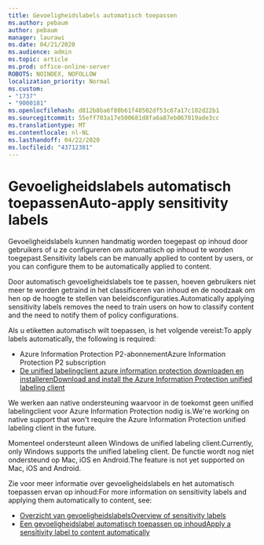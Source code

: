 ```yaml
---
title: Gevoeligheidslabels automatisch toepassen
ms.author: pebaum
author: pebaum
manager: laurawi
ms.date: 04/21/2020
ms.audience: admin
ms.topic: article
ms.prod: office-online-server
ROBOTS: NOINDEX, NOFOLLOW
localization_priority: Normal
ms.custom:
- "1737"
- "9000181"
ms.openlocfilehash: d812b8ba6f80b61f48502df53c67a17c102d22b1
ms.sourcegitcommit: 55eff703a17e500681d8fa6a87eb067019ade3cc
ms.translationtype: MT
ms.contentlocale: nl-NL
ms.lasthandoff: 04/22/2020
ms.locfileid: "43712381"
---
```

# <a name="auto-apply-sensitivity-labels"></a><span data-ttu-id="fcf03-102">Gevoeligheidslabels automatisch toepassen</span><span class="sxs-lookup"><span data-stu-id="fcf03-102">Auto-apply sensitivity labels</span></span>

<span data-ttu-id="fcf03-103">Gevoeligheidslabels kunnen handmatig worden toegepast op inhoud door gebruikers of u ze configureren om automatisch op inhoud te worden toegepast.</span><span class="sxs-lookup"><span data-stu-id="fcf03-103">Sensitivity labels can be manually applied to content by users, or you can configure them to be automatically applied to content.</span></span>

<span data-ttu-id="fcf03-104">Door automatisch gevoeligheidslabels toe te passen, hoeven gebruikers niet meer te worden getraind in het classificeren van inhoud en de noodzaak om hen op de hoogte te stellen van beleidsconfiguraties.</span><span class="sxs-lookup"><span data-stu-id="fcf03-104">Automatically applying sensitivity labels removes the need to train users on how to classify content and the need to notify them of policy configurations.</span></span>

<span data-ttu-id="fcf03-105">Als u etiketten automatisch wilt toepassen, is het volgende vereist:</span><span class="sxs-lookup"><span data-stu-id="fcf03-105">To apply labels automatically, the following is required:</span></span>

- <span data-ttu-id="fcf03-106">Azure Information Protection P2-abonnement</span><span class="sxs-lookup"><span data-stu-id="fcf03-106">Azure Information Protection P2 subscription</span></span>
- [<span data-ttu-id="fcf03-107">De unified labelingclient azure information protection downloaden en installeren</span><span class="sxs-lookup"><span data-stu-id="fcf03-107">Download and install the Azure Information Protection unified labeling client</span></span>](https://docs.microsoft.com/azure/information-protection/rms-client/install-unifiedlabelingclient-app)

<span data-ttu-id="fcf03-108">We werken aan native ondersteuning waarvoor in de toekomst geen unified labelingclient voor Azure Information Protection nodig is.</span><span class="sxs-lookup"><span data-stu-id="fcf03-108">We're working on native support that won't require the Azure Information Protection unified labeling client in the future.</span></span>

<span data-ttu-id="fcf03-109">Momenteel ondersteunt alleen Windows de unified labeling client.</span><span class="sxs-lookup"><span data-stu-id="fcf03-109">Currently, only Windows supports the unified labeling client.</span></span>  <span data-ttu-id="fcf03-110">De functie wordt nog niet ondersteund op Mac, iOS en Android.</span><span class="sxs-lookup"><span data-stu-id="fcf03-110">The feature is not yet supported on Mac, iOS and Android.</span></span>

<span data-ttu-id="fcf03-111">Zie voor meer informatie over gevoeligheidslabels en het automatisch toepassen ervan op inhoud:</span><span class="sxs-lookup"><span data-stu-id="fcf03-111">For more information on sensitivity labels and applying them automatically to content,  see:</span></span>

- [<span data-ttu-id="fcf03-112">Overzicht van gevoeligheidslabels</span><span class="sxs-lookup"><span data-stu-id="fcf03-112">Overview of sensitivity labels</span></span>](https://docs.microsoft.com/office365/securitycompliance/sensitivity-labels)
- [<span data-ttu-id="fcf03-113">Een gevoeligheidslabel automatisch toepassen op inhoud</span><span class="sxs-lookup"><span data-stu-id="fcf03-113">Apply a sensitivity label to content automatically</span></span>](https://docs.microsoft.com/office365/securitycompliance/apply_sensitivity_label_automatically)